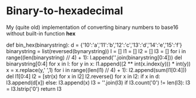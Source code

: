 # Binary-to-hexadecimal
My (quite old) implementation of converting binary numbers to base16 without built-in function **hex**

def bin_hex(binarystring):
    d = {'10':'a','11':'b','12':'c','13':'d','14':'e','15':'f'}
    binarystring = list(reversed(bynarystring))
    l = []
    l1 = []
    l2 = []
    l3 = []
    for i in range((len(binarystring) // 4) + 1):
        l.append(''.join(binarystring[0:4]))
        del binarystring[0:4]
    for x in l:
        for y in x:
            l1.append((2 ** int(x.index(y))) * int(y))
            x = x.replace(y,' ',1)
    for i in range((len(l1) // 4) + 1):
        l2.append(sum(l1[0:4]))
        del l1[0:4]
    l2 = [str(x) for x in l2]
    l2.reverse()
    for x in l2:
        if x in d:
            l3.append(d[x])
        else:
            l3.append(x)
    l3 = ''.join(l3)
    if l3.count('0') != len(l3):
        l3 = l3.lstrip('0')
    return l3
    
